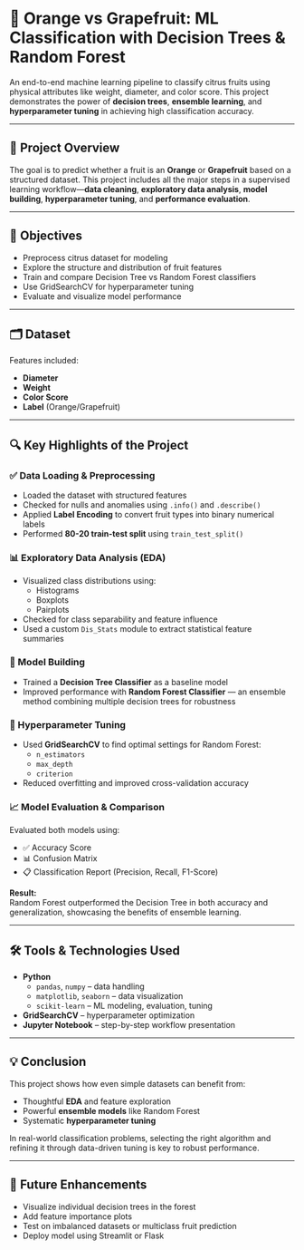 # 🧺 Orange vs Grapefruit: ML Classification with Decision Trees & Random Forest

An end-to-end machine learning pipeline to classify citrus fruits using physical attributes like weight, diameter, and color score. This project demonstrates the power of **decision trees**, **ensemble learning**, and **hyperparameter tuning** in achieving high classification accuracy.

---

## 📌 Project Overview

The goal is to predict whether a fruit is an **Orange** or **Grapefruit** based on a structured dataset. This project includes all the major steps in a supervised learning workflow—**data cleaning**, **exploratory data analysis**, **model building**, **hyperparameter tuning**, and **performance evaluation**.

---

## 🎯 Objectives

- Preprocess citrus dataset for modeling
- Explore the structure and distribution of fruit features
- Train and compare Decision Tree vs Random Forest classifiers
- Use GridSearchCV for hyperparameter tuning
- Evaluate and visualize model performance

---

## 🗂️ Dataset

Features included:

- **Diameter**  
- **Weight**  
- **Color Score**  
- **Label** (Orange/Grapefruit)

---

## 🔍 Key Highlights of the Project

### ✅ Data Loading & Preprocessing

- Loaded the dataset with structured features  
- Checked for nulls and anomalies using `.info()` and `.describe()`  
- Applied **Label Encoding** to convert fruit types into binary numerical labels  
- Performed **80-20 train-test split** using `train_test_split()`  

### 📊 Exploratory Data Analysis (EDA)

- Visualized class distributions using:
  - Histograms
  - Boxplots
  - Pairplots
- Checked for class separability and feature influence
- Used a custom `Dis_Stats` module to extract statistical feature summaries

### 🤖 Model Building

- Trained a **Decision Tree Classifier** as a baseline model  
- Improved performance with **Random Forest Classifier** — an ensemble method combining multiple decision trees for robustness

### 🔧 Hyperparameter Tuning

- Used **GridSearchCV** to find optimal settings for Random Forest:
  - `n_estimators`
  - `max_depth`
  - `criterion`
- Reduced overfitting and improved cross-validation accuracy

### 📈 Model Evaluation & Comparison

Evaluated both models using:

- ✅ Accuracy Score  
- 📊 Confusion Matrix  
- 📋 Classification Report (Precision, Recall, F1-Score)

**Result:**  
Random Forest outperformed the Decision Tree in both accuracy and generalization, showcasing the benefits of ensemble learning.

---

## 🛠 Tools & Technologies Used

- **Python**
  - `pandas`, `numpy` – data handling
  - `matplotlib`, `seaborn` – data visualization
  - `scikit-learn` – ML modeling, evaluation, tuning
- **GridSearchCV** – hyperparameter optimization
- **Jupyter Notebook** – step-by-step workflow presentation

---

## 💡 Conclusion

This project shows how even simple datasets can benefit from:

- Thoughtful **EDA** and feature exploration  
- Powerful **ensemble models** like Random Forest  
- Systematic **hyperparameter tuning**

In real-world classification problems, selecting the right algorithm and refining it through data-driven tuning is key to robust performance.

---

## 🔮 Future Enhancements

- Visualize individual decision trees in the forest  
- Add feature importance plots  
- Test on imbalanced datasets or multiclass fruit prediction  
- Deploy model using Streamlit or Flask
